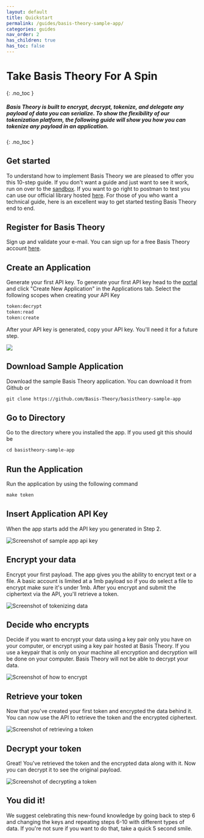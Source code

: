 ```yaml
---
layout: default
title: Quickstart
permalink: /guides/basis-theory-sample-app/
categories: guides
nav_order: 2
has_children: true
has_toc: false
---
```

# Take Basis Theory For A Spin
{: .no_toc }

##### Basis Theory is built to encrypt, decrypt, tokenize, and delegate any payload of data you can serialize. To show the flexibility of our tokenization platform, the following guide will show you how you can tokenize any payload in an application. 
{: .no_toc }


## Get started

To understand how to implement Basis Theory we are pleased to offer you this 10-step guide. If you don't want a guide and just want to see it work, run on over to the [sandbox](https://portal.basistheory.com/sandbox). If you want to go right to postman to test you can use our official library hosted [here](https://github.com/Basis-Theory/basistheory-postman). For those of you who want a technical guide, here is an excellent way to get started testing Basis Theory end to end.


## Register for Basis Theory

Sign up and validate your e-mail. You can sign up for a free Basis Theory account [here](https://portal.basistheory.com).

## Create an Application

Generate your first API key. To generate your first API key head to the [portal](https://portal.basistheory.com/applications) and click "Create New Application" in the Applications tab. Select the following scopes when creating your API Key
```html
token:decrypt 
token:read      
token:create
```
After your API key is generated, copy your API key. You'll need it for a future step.

<img src="/assets/images/quickstart/capture_api_key.png">

## Download Sample Application

Download the sample Basis Theory application. You can download it from Github or 

```html
git clone https://github.com/Basis-Theory/basistheory-sample-app
```

## Go to Directory

Go to the directory where you installed the app. If you used git this should be 
```html
cd basistheory-sample-app
```
## Run the Application

Run the application by using the following command 
```html
make token
```

## Insert Application API Key

When the app starts add the API key you generated in Step 2.

![Screenshot of sample app api key](/assets/images/quickstart/step_6.png "Screenshot of sample app api key")

## Encrypt your data

Encrypt your first payload. The app gives you the ability to encrypt text or a file. A basic account is limited at a 1mb payload so if you do select a file to encrypt make sure it's under 1mb. After you encrypt and submit the ciphertext via the API, you'll retrieve a token.

![Screenshot of tokenizing data ](/assets/images/quickstart/step_7.png "tokenizing data")

## Decide who encrypts

Decide if you want to encrypt your data using a key pair only you have on your computer, or encrypt using a key pair hosted at Basis Theory. If you use a keypair that is only on your machine all encryption and decryption will be done on your computer. Basis Theory will not be able to decrypt your data.

![Screenshot of how to encrypt](/assets/images/quickstart/step_8.png "Screenshot of how to encrypt")

## Retrieve your token

Now that you've created your first token and encrypted the data behind it. You can now use the API to retrieve the token and the encrypted ciphertext.

![Screenshot of retrieving a token](/assets/images/quickstart/step_9.png "Screenshot of how to encrypt")

## Decrypt your token

Great! You've retrieved the token and the encrypted data along with it. Now you can decrypt it to see the original payload.

![Screenshot of decrypting a token](/assets/images/quickstart/step_10.png "Screenshot of decrypting a token")

## You did it! 

We suggest celebrating this new-found knowledge by going back to step 6 and changing the keys and repeating steps 6-10 with different types of data. If you're not sure if you want to do that, take a quick 5 second smile.